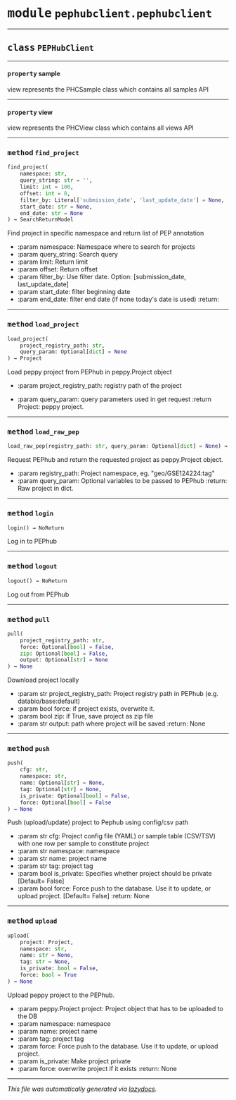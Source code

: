 <!-- markdownlint-disable -->


# <kbd>module</kbd> `pephubclient.pephubclient`

---


## <kbd>class</kbd> `PEPHubClient`


---

#### <kbd>property</kbd> sample

view represents the PHCSample class which contains all samples API


---

#### <kbd>property</kbd> view

view represents the PHCView class which contains all views API



---

### <kbd>method</kbd> `find_project`

```python
find_project(
    namespace: str,
    query_string: str = '',
    limit: int = 100,
    offset: int = 0,
    filter_by: Literal['submission_date', 'last_update_date'] = None,
    start_date: str = None,
    end_date: str = None
) → SearchReturnModel
```

Find project in specific namespace and return list of PEP annotation 

- :param namespace: Namespace where to search for projects
- :param query_string: Search query
- :param limit: Return limit
- :param offset: Return offset
- :param filter_by: Use filter date. Option: [submission_date, last_update_date]
- :param start_date: filter beginning date
- :param end_date: filter end date (if none today's date is used) :return: 

---


### <kbd>method</kbd> `load_project`

```python
load_project(
    project_registry_path: str,
    query_param: Optional[dict] = None
) → Project
```

Load peppy project from PEPhub in peppy.Project object 


- :param project_registry_path: registry path of the project 

- :param query_param: query parameters used in get request :return Project: peppy project. 

---


### <kbd>method</kbd> `load_raw_pep`

```python
load_raw_pep(registry_path: str, query_param: Optional[dict] = None) → dict
```

Request PEPhub and return the requested project as peppy.Project object. 


- :param registry_path: Project namespace, eg. "geo/GSE124224:tag" 
- :param query_param: Optional variables to be passed to PEPhub :return: Raw project in dict. 

---


### <kbd>method</kbd> `login`

```python
login() → NoReturn
```

Log in to PEPhub 

---


### <kbd>method</kbd> `logout`

```python
logout() → NoReturn
```

Log out from PEPhub 

---


### <kbd>method</kbd> `pull`

```python
pull(
    project_registry_path: str,
    force: Optional[bool] = False,
    zip: Optional[bool] = False,
    output: Optional[str] = None
) → None
```

Download project locally 


- :param str project_registry_path: Project registry path in PEPhub (e.g. databio/base:default) 
- :param bool force: if project exists, overwrite it. 
- :param bool zip: if True, save project as zip file 
- :param str output: path where project will be saved :return: None 

---


### <kbd>method</kbd> `push`

```python
push(
    cfg: str,
    namespace: str,
    name: Optional[str] = None,
    tag: Optional[str] = None,
    is_private: Optional[bool] = False,
    force: Optional[bool] = False
) → None
```

Push (upload/update) project to Pephub using config/csv path 


- :param str cfg: Project config file (YAML) or sample table (CSV/TSV)  with one row per sample to constitute project 
- :param str namespace: namespace 
- :param str name: project name 
- :param str tag: project tag 
- :param bool is_private: Specifies whether project should be private [Default= False] 
- :param bool force: Force push to the database. Use it to update, or upload project. [Default= False] :return: None 

---


### <kbd>method</kbd> `upload`

```python
upload(
    project: Project,
    namespace: str,
    name: str = None,
    tag: str = None,
    is_private: bool = False,
    force: bool = True
) → None
```

Upload peppy project to the PEPhub. 


- :param peppy.Project project: Project object that has to be uploaded to the DB 
- :param namespace: namespace 
- :param name: project name 
- :param tag: project tag 
- :param force: Force push to the database. Use it to update, or upload project. 
- :param is_private: Make project private 
- :param force: overwrite project if it exists :return: None 




---

_This file was automatically generated via [lazydocs](https://github.com/ml-tooling/lazydocs)._
